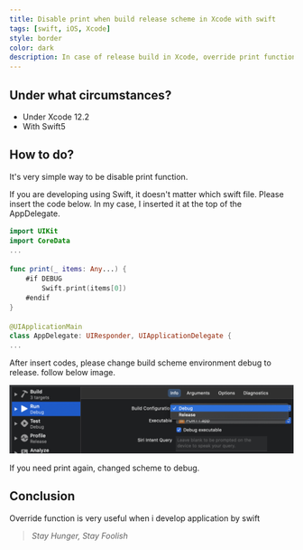 ```yaml
---
title: Disable print when build release scheme in Xcode with swift
tags: [swift, iOS, Xcode]
style: border
color: dark
description: In case of release build in Xcode, override print function to prevent debugging
---
```


## Under what circumstances?

- Under Xcode 12.2
- With Swift5

## How to do?

It's very simple way to be disable print function.

If you are developing using Swift, it doesn't matter which swift file. Please insert the code below. In my case, I inserted it at the top of the AppDelegate.

```swift
import UIKit
import CoreData
...

func print(_ items: Any...) {
    #if DEBUG
        Swift.print(items[0])
    #endif
}

@UIApplicationMain
class AppDelegate: UIResponder, UIApplicationDelegate {
...
```

After insert codes, please change build scheme environment debug to release.
follow below image.

![image](/assets/images/blog/2020-12-10-xcode-disable-print-release/image1.png)

If you need print again, changed scheme to debug.

## Conclusion

Override function is very useful when i develop application by swift

> _Stay Hunger, Stay Foolish_